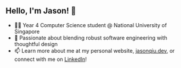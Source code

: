 ## Hello, I'm Jason! 👋

- 👨‍💻 Year 4 Computer Science student @ National University of Singapore
- 🔎 Passionate about blending robust software engineering with thoughtful design
- 📫 Learn more about me at my personal website, [jasonqiu.dev](https://jasonqiu.dev), or connect with me on [LinkedIn](https://www.linkedin.com/in/jasonqiu212/)!

